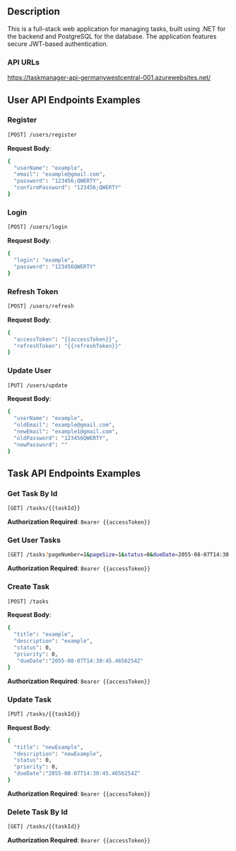 ## Description

This is a full-stack web application for managing tasks, built using .NET for the backend and PostgreSQL for the database. The application features secure JWT-based authentication.

### API URLs
https://taskmanager-api-germanywestcentral-001.azurewebsites.net/

## User API Endpoints Examples

### Register
```bash
[POST] /users/register
```
**Request Body**:
```bash
{
  "userName": "example",
  "email": "example@gmail.com",
  "password": "123456;QWERTY",
  "confirmPassword": "123456;QWERTY"
}
```

### Login
```bash
[POST] /users/login
```
**Request Body**:
```bash
{
  "login": "example",
  "password": "123456QWERTY"
}
```

### Refresh Token
```bash
[POST] /users/refresh
```
**Request Body**:
```bash
{
  "accessToken": "{{accessToken}}",
  "refreshToken": "{{refreshToken}}"
}
```

### Update User
```bash
[PUT] /users/update
```
**Request Body**:
```bash
{
  "userName": "example",
  "oldEmail": "example@gmail.com",
  "newEmail": "example1@gmail.com",
  "oldPassword": "123456QWERTY",
  "newPassword": ""
}
```
## Task API Endpoints Examples

### Get Task By Id
```bash
[GET] /tasks/{{taskId}}
```
**Authorization Required**: `Bearer {{accessToken}}`

### Get User Tasks
```bash
[GET] /tasks?pageNumber=1&pageSize=1&status=0&dueDate=2055-08-07T14:30:45.4656254Z&priority=0
```
**Authorization Required**: `Bearer {{accessToken}}`

### Create Task
```bash
[POST] /tasks
```
**Request Body**:
```bash
{
  "title": "example",
  "description": "example",
  "status": 0,
  "priority": 0,
   "dueDate":"2055-08-07T14:30:45.4656254Z"
}
```
**Authorization Required**: `Bearer {{accessToken}}`

### Update Task
```bash
[PUT] /tasks/{{taskId}}
```
**Request Body**:
```bash
{
  "title": "newExample",
  "description": "newExample",
  "status": 0,
  "priority": 0,
  "dueDate":"2055-08-07T14:30:45.4656254Z"
}
```
**Authorization Required**: `Bearer {{accessToken}}`

### Delete Task By Id
```bash
[GET] /tasks/{{taskId}}
```
**Authorization Required**: `Bearer {{accessToken}}`


